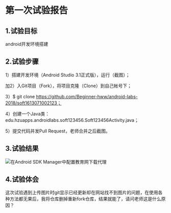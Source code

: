 # 第一次试验报告

## 1.试验目标
android开发环境搭建

## 2.试验步骤
1）搭建开发环境（Android Studio 3.1正式版），运行（截图）；

加2）入Git项目（Fork），将项目克隆（Clone）到自己帐号下；

3）$ git clone https://github.com/Beginner-hww/android-labs-2018/soft1613071002123；

4）创建一个Java类：edu.hzuapps.androidlabs.soft123456.Soft123456Activity.java；

5）提交代码并发Pull Request，老师合并之后截图。

## 3.试验结果
![在Android SDK Manager中配置教育网下载代理](https://raw.githubusercontent.com/Beginner-hww/android-labs-2018/master/soft1613071002123/1613071002123.PNG "配置教育网下载代理")

## 4.试验体会
这次试验遇到上传图片时git显示已经更新却在网站找不到图片的问题，在使用各种方法都无果后，我将仓库删掉重新fork仓库，结果就能了，请问老师这是什么原因？
